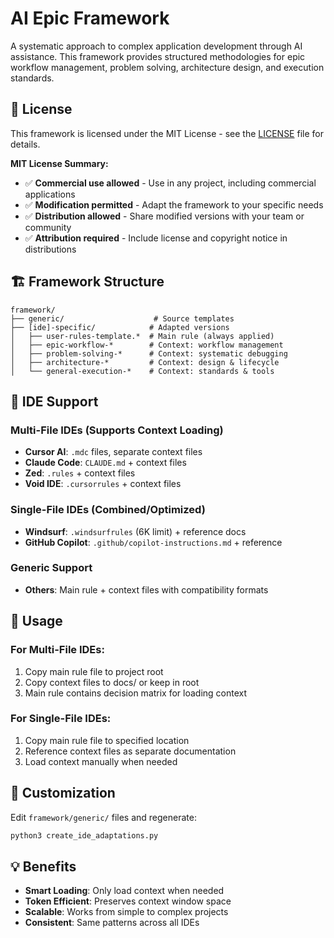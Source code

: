 # AI Epic Framework

A systematic approach to complex application development through AI assistance. This framework provides structured methodologies for epic workflow management, problem solving, architecture design, and execution standards.

## 📄 License

This framework is licensed under the MIT License - see the [LICENSE](../LICENSE) file for details.

**MIT License Summary:**
- ✅ **Commercial use allowed** - Use in any project, including commercial applications
- ✅ **Modification permitted** - Adapt the framework to your specific needs
- ✅ **Distribution allowed** - Share modified versions with your team or community
- ✅ **Attribution required** - Include license and copyright notice in distributions

## 🏗️ Framework Structure

```
framework/
├── generic/                    # Source templates
├── [ide]-specific/            # Adapted versions
│   ├── user-rules-template.*  # Main rule (always applied)
│   ├── epic-workflow-*        # Context: workflow management
│   ├── problem-solving-*      # Context: systematic debugging
│   ├── architecture-*         # Context: design & lifecycle
│   └── general-execution-*    # Context: standards & tools
```

## 📱 IDE Support

### Multi-File IDEs (Supports Context Loading)
- **Cursor AI**: `.mdc` files, separate context files
- **Claude Code**: `CLAUDE.md` + context files  
- **Zed**: `.rules` + context files
- **Void IDE**: `.cursorrules` + context files

### Single-File IDEs (Combined/Optimized)
- **Windsurf**: `.windsurfrules` (6K limit) + reference docs
- **GitHub Copilot**: `.github/copilot-instructions.md` + reference

### Generic Support
- **Others**: Main rule + context files with compatibility formats

## 🚀 Usage

### For Multi-File IDEs:
1. Copy main rule file to project root
2. Copy context files to docs/ or keep in root
3. Main rule contains decision matrix for loading context

### For Single-File IDEs:
1. Copy main rule file to specified location
2. Reference context files as separate documentation
3. Load context manually when needed

## 🔧 Customization

Edit `framework/generic/` files and regenerate:
```bash
python3 create_ide_adaptations.py
```

## 💡 Benefits

- **Smart Loading**: Only load context when needed
- **Token Efficient**: Preserves context window space  
- **Scalable**: Works from simple to complex projects
- **Consistent**: Same patterns across all IDEs
